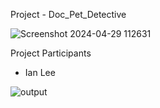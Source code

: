 Project - Doc_Pet_Detective


![Screenshot 2024-04-29 112631](https://github.com/pachinkodealer/Doc_Pet_Detective/assets/75056795/8229778b-601b-4726-87b4-b4baaa33c961)

Project Participants
- Ian Lee


![output](https://github.com/pachinkodealer/Doc_Pet_Detective/assets/75056795/3320dfb5-59ae-4d05-bd97-4df4b8ba9aa8)
